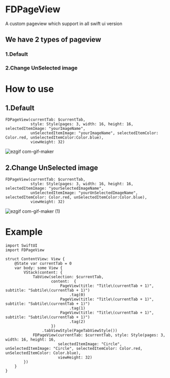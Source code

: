 # FDPageView

A custom pageview which support in all swift ui version

## We have 2 types of pageview
### 1.Default
### 2.Change UnSelected image

# How to use

## 1.Default
```
FDPageView(currentTab: $currentTab, 
           style: Style(pages: 3, width: 16, height: 16, selectedItemImage: "yourImageName", 
           unSelectedItemImage: "yourImageName", selectedItemColor: Color.red, unSelectedItemColor:Color.blue),
           viewHeight: 32)
```
![ezgif com-gif-maker](https://user-images.githubusercontent.com/88543651/129080242-e2a1ceb7-4713-4e45-b38b-3951c2988c8b.gif)


## 2.Change UnSelected image
```
FDPageView(currentTab: $currentTab, 
           style: Style(pages: 3, width: 16, height: 16, selectedItemImage: "yourSelectedImageName", 
           unSelectedItemImage: "yourUnSelectedImageName", selectedItemColor: Color.red, unSelectedItemColor:Color.blue),
           viewHeight: 32)
```
![ezgif com-gif-maker (1)](https://user-images.githubusercontent.com/88543651/129252252-09ff3b3f-7e54-4a40-a2a5-19be9c517263.gif)


# Example

```
import SwiftUI
import FDPageView

struct ContentView: View {
    @State var currentTab = 0
    var body: some View {
        VStack(content: {
            TabView(selection: $currentTab,
                    content:  {
                        PageView(title: "Title\(currentTab + 1)", subtitle: "Subtile\(currentTab + 1)")
                            .tag(0)
                        PageView(title: "Title\(currentTab + 1)", subtitle: "Subtile\(currentTab + 1)")
                            .tag(1)
                        PageView(title: "Title\(currentTab + 1)", subtitle: "Subtile\(currentTab + 1)")
                            .tag(2)   
                    })
                .tabViewStyle(PageTabViewStyle())
            FDPageView(currentTab: $currentTab, style: Style(pages: 3, width: 16, height: 16, 
                       selectedItemImage: "Circle", unSelectedItemImage: "Circle", selectedItemColor: Color.red, unSelectedItemColor: Color.blue),
                       viewHeight: 32)  
        })
    }
}
```





